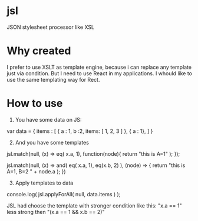 # jsl
JSON stylesheet  processor like XSL


# Why created

I prefer to use XSLT as template engine, because i can replace any template just via condition. But I need to use React in my applications. I whould like to use the same templating  way for Rect.


# How to use 

1. You  have some data on JS:

var data = {
	items : [
		{ a : 1, b :2, items: [  1, 2, 3 ] },
		{ a : 1},
	]
}


2. And you have some templates

jsl.match(null, (x) => eq( x.a, 1), function(node){ 
	return "this is A=1" );
});

jsl.match(null, (x) => and( eq( x.a, 1), eq(x.b, 2) ), (node) => {
  return "this is A=1, B=2 " + node.a );
})

3. Apply templates to data

console.log( jsl.applyForAll( null, data.items ) ); 

JSL had choose the template with stronger condition like this: "x.a == 1" less strong then "(x.a == 1 && x.b == 2)"




